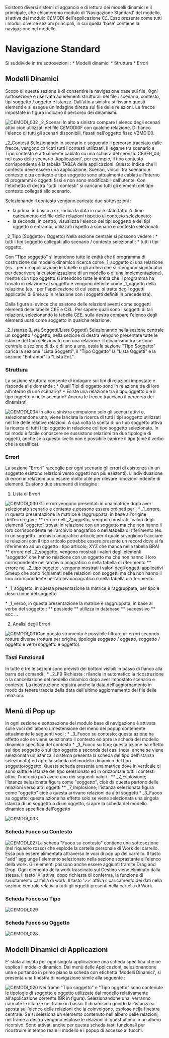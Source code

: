 Esistono diversi sistemi di aggancio e di lettura dei modelli dinamici e il principale, che chiameremo modulo di 'Navigazione Standard' del modello, si attiva dal modulo C£MODI dell'applicazione C£. Esso presenta come tutti i moduli diverse sezioni principali, in cui quella 'base' contiene la navigazione nel modello.

# Navigazione Standard
Si suddivide in tre sottosezioni : 
 \* Modelli dinamici
 \* Struttura
 \* Errori

## Modelli Dinamici
Scopo di questa sezione è di consentire la navigazione base sul file.
Ogni sottosezione è riservata ad elementi strutturali del file :   scenario, contesto, tipi soggetto / oggetto e istanze.
Dall'alto a sinistra si fissano questi elementi e si esegue un'indagine diretta sul file delle relazioni.
Le frecce impostate in figura indicano il percorso dei dinamismi.

![C£MODI_032](https://doc.smeup.com/immagini/C£MODI_D/CXMODI_032.png)
_2_Scenari
In alto a sinistra compare l'elenco degli scenari attivi cioè utilizzati nel file C£MODI0F con qualche relazione.
Di fianco l'elenco di tutti gli scenari disponibili, fissati nell'oggetto fisso V2MDI00.

_2_Contesti
Selezionando lo scenario e seguendo il percorso tracciato dalle frecce, vengono caricati tutti i contesti utilizzati.
Il legame tra scenario e Tipo contesto è attualmente cablato su una schiera del servizio C£SER_03; nel caso dello scenario 'Applicazioni', per esempio, il tipo contesto corrispondente è la tabella TAB£A delle applicazioni. Questo indica che il contesto deve essere una applicazione.
Scenari, vincoli tra scenario e contesto e tra contesto e tipo soggetto sono attualmente cablati all'interno di programmi o oggetti fissi e non sono modificabili dall'utente.
Con l'etichetta di destra "tutti i contesti" si caricano tutti gli elementi del tipo contesto collegati allo scenario.

Selezionando il contesto vengono caricate due sottosezioni : 
 - la prima, in basso a sx, indica la data in cui è stato fatto l'ultimo caricamento del file delle relazioni rispetto al contesto selezionato;
 - la seconda, in centro, visualizza l'elenco dei tipi soggetto e dei tipi oggetto o entrambi, utilizzati rispetto a scenario e contesto selezionati.

_2_Tipo (Soggetto / Oggetto)
Nella sezione centrale si possono vedere : 
 \* tutti i tipi soggetto collegati allo scenario / contesto selezionati;
 \* tutti i tipi oggetto.

Con "Tipo soggetto" si intendono tutte le entità che il programma di costruzione del modello dinamico ricerca come _1_soggetto di una relazione (es. :  per un'applicazione le tabelle o gli archivi che si ritengono significativi per descrivere la customizzazione di un modello o di una implementazione), mentre con tipo oggetto si intendono tutte le entità che il programma ha trovato in relazione al soggetto e vengono definite come _1_oggetto della relazione (es. :  per l'applicazione di cui sopra, si tratta degli oggetti applicativi di Sme.up in relazione con i soggetti definiti in precedenza).

Dalla figura si evince che esistono delle relazioni aventi come soggetti elementi delle tabelle C£E e C£L. Per sapere quali sono i soggetti di tali relazioni, selezionando la tabella C£E, sulla destra compare l'elenco degli elementi usati come soggetto in qualche relazione.

_2_Istanze (Lista Soggetti/Lista Oggetti)
Selezionando nella sezione centrale un soggetto / oggetto, nella sezione di destra vengono presentate tutte le istanze del tipo selezionato con una relazione.
Il dinamismo tra sezione centrale e sezione di dx è di uno a uno, ossia la sezione "Tipo Soggetto" carica la sezione "Lista Soggetti", il "Tipo Oggetto" la "Lista Oggetti" e la sezione "Entrambi" la "Lista Ent.".

### Struttura
La sezione struttura consente di indagare sui tipi di relazioni impostate e risponde alle domande : 
 \* Quali Tipi di oggetto sono in relazione tra di loro all'interno di uno scenario?
 \* Esiste una relazione tra il tipo oggetto x e il tipo oggetto y nello scenario?
Ancora le frecce tracciano il percorso dei dinamismi.

![C£MODI_034](https://doc.smeup.com/immagini/C£MODI_D/CXMODI_034.png)
In alto a sinistra compaiono solo gli scenari attivi e, selezionandone uno, viene lanciata la ricerca di tutti i tipi soggetto utilizzati nel file delle relative relazioni.
A sua volta la scelta di un tipo soggetto attiva la ricerca di tutti i tipi oggetto in relazione col tipo soggetto selezionato.
In tal modo è facile conoscere se sussistono relazioni tra due tipologie di oggetti, anche se a questo livello non è possibile capirne il tipo (cioè il verbo che la qualifica).

### Errori
La sezione "Errori" raccoglie per ogni scenario gli errori di esistenza (in un soggetto esistono relazioni verso oggetti non più esistenti). L'individuazione di errori in relazioni può essere molto utile per rilevare rimozioni indebite di elementi.
Esistono due strumenti di indagine : 
1) Lista di Errori

![C£MODI_030](https://doc.smeup.com/immagini/C£MODI_D/CXMODI_030.png)
Gli errori vengono presentati in una matrice dopo aver selezionato scenario e contesto e possono essere ordinati per : 
 \* _1_errore, in questa presentazione la matrice è raggruppata, in base all'origine dell'errore,per : 
 \*\* errore nell'_2_oggetto, vengono mostrati i valori degli elementi "oggetto" trovati in relazione con un soggetto ma che non hanno il loro corrispondente nell'archivio anagrafico o nellatabella di riferimento (es. in un soggetto :  archivio anagrafico articoli; per il quale si vogliono tracciare le relazioni con il tipo articolo potrebbe essere presente un record dove si fa riferimento ad un oggetto :  tipo articolo; XYZ che manca nella tabella BRA)
 \*\* errore nel _2_soggetto, vengono mostrati i valori degli elementi "soggetto" che hanno relazione con un oggetto ma che non hanno il loro corrispondente nell'archivio anagrafico o nella tabella di riferimento
 \*\* errore nel _2_tipo oggetto , vengono mostrati i valori degli oggetti applicativi Smeup che sono richiamati nelle relazioni con soggetti ma che non hanno il loro corrispondente nell'archivioanagrafico o nella tabella di riferimento

 \* _1_soggetto, in questa presentazione la matrice è raggruppata, per tipo e descrizione del soggetto

 \* _1_verbo, in questa presentazione la matrice è raggruppata, in base al verbo del soggetto : 
 \*\* possiede
 \*\* utilizza in database
 \*\* successivo
 \*\* ecc ...

2) Analisi degli Errori

![C£MODI_031](https://doc.smeup.com/immagini/C£MODI_D/CXMODI_031.png)Con questo strumento è possibile filtrare gli errori secondo rotture diverse (rottura per origine, tipologia soggetto / oggetto, soggetto / oggetto e verbi soggetto e oggetto).

### Tasti Funzionali
In tutte e tre le sezioni sono previsti dei bottoni visibili in basso di fianco alla barra dei comandi : 
 \* _2_F9 Richiesta :  rilancia in automatico la ricostruzione o la cancellazione del modello dinamico dopo aver impostato scenario e contesto. La ricostruzione registra anche la data dell'aggiornamento in modo da tenere traccia della data dell'ultimo aggiornamento del file delle relazioni.

## Menù di Pop up
In ogni sezione e sottosezione del modulo base di navigazione è attivata sulle voci dell'albero un'estensione del menù dei popup contenente attualmente le seguenti voci : 
 \* _3_Fuoco su contesto; questa azione ha effetto solo se viene selezionato il contesto ed apre la scheda del modello dinamico specifica del contesto
 \* _3_Fuoco su tipo; questa azione ha effetto sul tipo soggetto o sul tipo oggetto a seconda dei casi (nota, anche se viene selezionata un'istanza il sistema presenta la scheda del tipo dell'istanza selezionata) ed apre la scheda del modello dinamico del tipo soggetto/oggetto. Questa scheda presenta una matrice dove in verticale ci sono sutte le istanze del tipo selezionato ed in orizzontale tutti i contesti attivi; l'incrocio può avere uno dei seguenti valori : 
 \*\* _7_Esplosione; l'istanza selezionata figura come "soggetto", cioè da questa partono delle relazioni verso altri oggetti
 \*\* _7_Implosione; l'istanza selezionata figura come "oggetto" cioè a questa arrivano relazioni da altri soggetti
 \* _3_Fuoco su oggetto; questa azione ha effetto solo se viene selezionata una singola istanza di un soggetto o di un oggetto, si apre la scheda del modello dinamico specifica dell'oggetto

![C£MODI_033](https://doc.smeup.com/immagini/C£MODI_D/CXMODI_033.png)
### Scheda Fuoco su Contesto
![C£MODI_027](https://doc.smeup.com/immagini/C£MODI_D/CXMODI_027.png)La scheda "Fuoco su contesto" contiene una sottosezione (nel riquadro rosso) che esplode la cartella personale di Work del carrello. Essa può essere alimentata attraverso le voci di pop up del carrello. Il tasto "add" aggiunge l'elemento selezionato nella sezione soprastante all'elenco della work. Gli elementi possono anche essere aggiunti tramite Drag and Drop.
Ogni elemento della work trascinato sul Cestino viene eliminato dalla stessa.
Il tasto 'X' attiva, dopo richiesta di conferma,  la funzione di svuotamento cartella di work.
Il tasto '>>' attiva il caricamento dei dati nella sezione centrale relativi a tutti gli oggetti presenti nella cartella di Work.

### Scheda Fuoco su Tipo
![C£MODI_029](https://doc.smeup.com/immagini/C£MODI_D/CXMODI_029.png)
### Scheda Fuoco su Oggetto
![C£MODI_028](https://doc.smeup.com/immagini/C£MODI_D/CXMODI_028.png)
## Modelli Dinamici di Applicazioni
E' stata allestita per ogni singola applicazione una scheda specifica che ne esplica il modello dinamico. Dal menù delle Applicazioni, selezionandone una e portando in primo piano la scheda con etichetta 'Modelli Dinamici', si presenta una finestra di navigazione simile alla seguente : 

![C£MODI_020](https://doc.smeup.com/immagini/C£MODI_D/CXMODI_020.png)
Nei frame "Tipo soggetto" e "Tipo oggetto" sono contenute le tipologie di soggetto e oggetto utilizzate dal modello relativamente all'applicazione corrente (BR in figura). Selezionandone una, verranno caricate le istanze nei frame in basso. Il dinamismo quindi dall'istanza si sposta sull'elenco delle relazioni che la coinvolgono, esplose nella finestra centrale. Se si seleziona un elemento contenuto nell'albero delle relazioni, nel frame a destra vengono esplose le relazioni di quest'ultimo in un albero ricorsivo.
Sono attivati anche per questa scheda tasti funzionali per ricostruire in tempo reale il modello e i popup di accesso ai fuochi.
